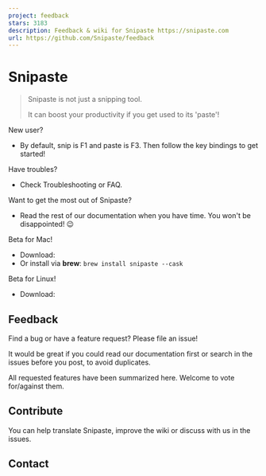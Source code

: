 ```yaml
---
project: feedback
stars: 3183
description: Feedback & wiki for Snipaste https://snipaste.com
url: https://github.com/Snipaste/feedback
---
```


Snipaste
========

> Snipaste is not just a snipping tool.
> 
> It can boost your productivity if you get used to its 'paste'!

New user?

-   By default, snip is F1 and paste is F3. Then follow the key bindings to get started!

Have troubles?

-   Check Troubleshooting or FAQ.

Want to get the most out of Snipaste?

-   Read the rest of our documentation when you have time. You won't be disappointed! 😉

Beta for Mac!

-   Download:
-   Or install via **brew**: `brew install snipaste --cask`

Beta for Linux!

-   Download:

Feedback
--------

Find a bug or have a feature request? Please file an issue!

It would be great if you could read our documentation first or search in the issues before you post, to avoid duplicates.

All requested features have been summarized here. Welcome to vote for/against them.

Contribute
----------

You can help translate Snipaste, improve the wiki or discuss with us in the issues.

Contact
-------
